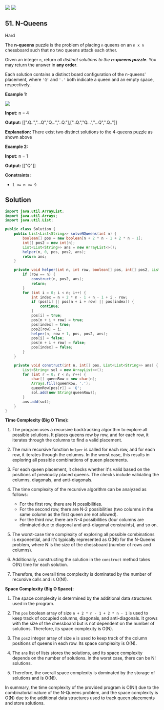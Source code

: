 [![](https://img.shields.io/github/stars/javadev/LeetCode-in-Java?label=Stars&style=flat-square)](https://github.com/javadev/LeetCode-in-Java)
[![](https://img.shields.io/github/forks/javadev/LeetCode-in-Java?label=Fork%20me%20on%20GitHub%20&style=flat-square)](https://github.com/javadev/LeetCode-in-Java/fork)

## 51\. N-Queens

Hard

The **n-queens** puzzle is the problem of placing `n` queens on an `n x n` chessboard such that no two queens attack each other.

Given an integer `n`, return _all distinct solutions to the **n-queens puzzle**_. You may return the answer in **any order**.

Each solution contains a distinct board configuration of the n-queens' placement, where `'Q'` and `'.'` both indicate a queen and an empty space, respectively.

**Example 1:**

![](https://assets.leetcode.com/uploads/2020/11/13/queens.jpg)

**Input:** n = 4

**Output:** [[".Q..","...Q","Q...","..Q."],["..Q.","Q...","...Q",".Q.."]]

**Explanation:** There exist two distinct solutions to the 4-queens puzzle as shown above 

**Example 2:**

**Input:** n = 1

**Output:** [["Q"]] 

**Constraints:**

*   `1 <= n <= 9`

## Solution

```java
import java.util.ArrayList;
import java.util.Arrays;
import java.util.List;

public class Solution {
    public List<List<String>> solveNQueens(int n) {
        boolean[] pos = new boolean[n + 2 * n - 1 + 2 * n - 1];
        int[] pos2 = new int[n];
        List<List<String>> ans = new ArrayList<>();
        helper(n, 0, pos, pos2, ans);
        return ans;
    }

    private void helper(int n, int row, boolean[] pos, int[] pos2, List<List<String>> ans) {
        if (row == n) {
            construct(n, pos2, ans);
            return;
        }
        for (int i = 0; i < n; i++) {
            int index = n + 2 * n - 1 + n - 1 + i - row;
            if (pos[i] || pos[n + i + row] || pos[index]) {
                continue;
            }
            pos[i] = true;
            pos[n + i + row] = true;
            pos[index] = true;
            pos2[row] = i;
            helper(n, row + 1, pos, pos2, ans);
            pos[i] = false;
            pos[n + i + row] = false;
            pos[index] = false;
        }
    }

    private void construct(int n, int[] pos, List<List<String>> ans) {
        List<String> sol = new ArrayList<>();
        for (int r = 0; r < n; r++) {
            char[] queenRow = new char[n];
            Arrays.fill(queenRow, '.');
            queenRow[pos[r]] = 'Q';
            sol.add(new String(queenRow));
        }
        ans.add(sol);
    }
}
```

**Time Complexity (Big O Time):**

1. The program uses a recursive backtracking algorithm to explore all possible solutions. It places queens row by row, and for each row, it iterates through the columns to find a valid placement.

2. The main recursive function `helper` is called for each row, and for each row, it iterates through the columns. In the worst case, this results in exploring all possible combinations of queen placements.

3. For each queen placement, it checks whether it's valid based on the positions of previously placed queens. The checks include validating the columns, diagonals, and anti-diagonals.

4. The time complexity of the recursive algorithm can be analyzed as follows:
   - For the first row, there are N possibilities.
   - For the second row, there are N-2 possibilities (two columns in the same column as the first queen are not allowed).
   - For the third row, there are N-4 possibilities (four columns are eliminated due to diagonal and anti-diagonal constraints), and so on.

5. The worst-case time complexity of exploring all possible combinations is exponential, and it's typically represented as O(N!) for the N-Queens problem, where N is the size of the chessboard (number of rows and columns).

6. Additionally, constructing the solution in the `construct` method takes O(N) time for each solution.

7. Therefore, the overall time complexity is dominated by the number of recursive calls and is O(N!).

**Space Complexity (Big O Space):**

1. The space complexity is determined by the additional data structures used in the program.

2. The `pos` boolean array of size `n + 2 * n - 1 + 2 * n - 1` is used to keep track of occupied columns, diagonals, and anti-diagonals. It grows with the size of the chessboard but is not dependent on the number of solutions. Therefore, its space complexity is O(N).

3. The `pos2` integer array of size `n` is used to keep track of the column positions of queens in each row. Its space complexity is O(N).

4. The `ans` list of lists stores the solutions, and its space complexity depends on the number of solutions. In the worst case, there can be N! solutions.

5. Therefore, the overall space complexity is dominated by the storage of solutions and is O(N!).

In summary, the time complexity of the provided program is O(N!) due to the combinatorial nature of the N-Queens problem, and the space complexity is O(N) due to the additional data structures used to track queen placements and store solutions.
